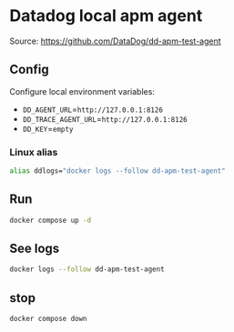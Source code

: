 # Datadog local apm agent

Source: <https://github.com/DataDog/dd-apm-test-agent>

## Config

Configure local environment variables:

* `DD_AGENT_URL`=`http://127.0.0.1:8126`
* `DD_TRACE_AGENT_URL`=`http://127.0.0.1:8126`
* `DD_KEY`=`empty`

### Linux alias

```sh
alias ddlogs="docker logs --follow dd-apm-test-agent"
```

## Run

```sh
docker compose up -d
```

## See logs

```sh
docker logs --follow dd-apm-test-agent
```

## stop

```sh
docker compose down
```

